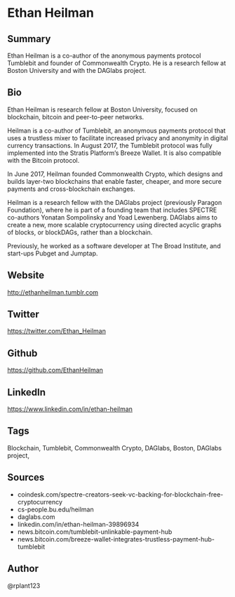# Ethan Heilman

## Summary
Ethan Heilman is a co-author of the anonymous payments protocol Tumblebit and founder of Commonwealth Crypto. He is a research fellow at Boston University and with the DAGlabs project.

## Bio
Ethan Heilman is research fellow at Boston University, focused on blockchain, bitcoin and peer-to-peer networks. 

Heilman is a co-author of Tumblebit, an anonymous payments protocol that uses a trustless mixer to facilitate increased privacy and anonymity in digital currency transactions. In August 2017, the Tumblebit protocol was fully implemented into the Stratis Platform’s Breeze Wallet. It is also compatible with the Bitcoin protocol.

In June 2017, Heilman founded Commonwealth Crypto, which designs and builds layer-two blockchains that enable faster, cheaper, and more secure payments and cross-blockchain exchanges. 

Heilman is a research fellow with the DAGlabs project (previously Paragon Foundation), where he is part of a founding team that includes SPECTRE co-authors Yonatan Sompolinsky and Yoad Lewenberg. DAGlabs aims to create a new, more scalable cryptocurrency using directed acyclic graphs of blocks, or blockDAGs, rather than a blockchain.

Previously, he worked as a software developer at The Broad Institute, and start-ups Pubget and Jumptap.

## Website
http://ethanheilman.tumblr.com

## Twitter
https://twitter.com/Ethan_Heilman

## Github
https://github.com/EthanHeilman

## LinkedIn
https://www.linkedin.com/in/ethan-heilman

## Tags
Blockchain, Tumblebit, Commonwealth Crypto, DAGlabs, Boston, DAGlabs project,

## Sources
- coindesk.com/spectre-creators-seek-vc-backing-for-blockchain-free-cryptocurrency
- cs-people.bu.edu/heilman
- daglabs.com
- linkedin.com/in/ethan-heilman-39896934
- news.bitcoin.com/tumblebit-unlinkable-payment-hub
- news.bitcoin.com/breeze-wallet-integrates-trustless-payment-hub-tumblebit

## Author
@rplant123
